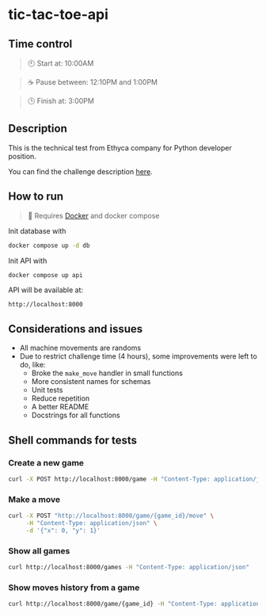 # tic-tac-toe-api

## Time control

> :clock10: Start at: 10:00AM

> ☕ Pause between: 12:10PM and 1:00PM

> 🕒 Finish at: 3:00PM

## Description

This is the technical test from Ethyca company for Python developer position.

You can find the challenge description [here](https://github.com/ethyca/python-takehome-2).

## How to run

> 🐳 Requires [Docker](https://www.docker.com/products/docker-desktop/) and docker compose

Init database with

```sh
docker compose up -d db
```

Init API with

```sh
docker compose up api
```

API will be available at:

`http://localhost:8000`

## Considerations and issues

- All machine movements are randoms
- Due to restrict challenge time (4 hours), some improvements were left to do, like:
  - Broke the `make_move` handler in small functions
  - More consistent names for schemas
  - Unit tests
  - Reduce repetition
  - A better README
  - Docstrings for all functions

## Shell commands for tests

### Create a new game

```sh
curl -X POST http://localhost:8000/game -H "Content-Type: application/json" -d '{}'
```

### Make a move

```sh
curl -X POST "http://localhost:8000/game/{game_id}/move" \
     -H "Content-Type: application/json" \
     -d '{"x": 0, "y": 1}'
```

### Show all games

```sh
curl http://localhost:8000/games -H "Content-Type: application/json"
```

### Show moves history from a game

```sh
curl http://localhost:8000/game/{game_id} -H "Content-Type: application/json"
```
